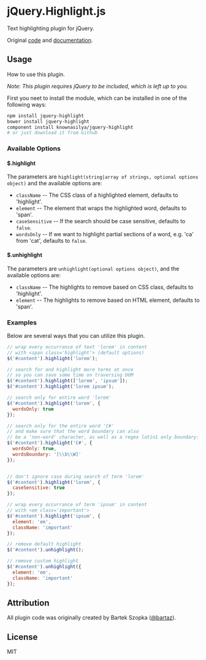 jQuery.Highlight.js
===================

Text highlighting plugin for jQuery.

Original [code][1] and [documentation][2].

## Usage

How to use this plugin.

_Note: This plugin requires jQuery to be included, which is left up to you._

First you neet to install the module, which can be installed in one
of the following ways:

```bash
npm install jquery-highlight
bower install jquery-highlight
component install knownasilya/jquery-highlight
# or just download it from Github
```

### Available Options

#### $.highlight

The parameters are `highlight(string|array of strings, optional options object)` and the available options are:

  * `className` -- The CSS class of a highlighted element, defaults to 'highlight'.
  * `element` -- The element that wraps the highlighted word, defaults to 'span'.
  * `caseSensitive` -- If the search should be case sensitive, defaults to `false`.
  * `wordsOnly` -- If we want to highlight partial sections of a word, e.g. 'ca' from 'cat', defaults to `false`.

#### $.unhighlight

The parameters are `unhighlight(optional options object)`, and the available options are:

  * `className`  -- The highlights to remove based on CSS class, defaults to 'highlight'.
  * `element` -- The highlights to remove based on HTML element, defaults to 'span'.

### Examples

Below are several ways that you can utilize this plugin.

```js
// wrap every occurrance of text 'lorem' in content
// with <span class='highlight'> (default options)
$('#content').highlight('lorem');

// search for and highlight more terms at once
// so you can save some time on traversing DOM
$('#content').highlight(['lorem', 'ipsum']);
$('#content').highlight('lorem ipsum');

// search only for entire word 'lorem'
$('#content').highlight('lorem', {
  wordsOnly: true
});

// search only for the entire word 'C#'
// and make sure that the word boundary can also
// be a 'non-word' character, as well as a regex latin1 only boundary:
$('#content').highlight('C#', {
  wordsOnly: true,
  wordsBoundary: '[\\b\\W]'
});


// don't ignore case during search of term 'lorem'
$('#content').highlight('lorem', {
  caseSensitive: true
});

// wrap every occurrance of term 'ipsum' in content
// with <em class='important'>
$('#content').highlight('ipsum', {
  element: 'em',
  className: 'important'
});

// remove default highlight
$('#content').unhighlight();

// remove custom highlight
$('#content').unhighlight({
  element: 'em',
  className: 'important'
});
```


## Attribution

All plugin code was originally created by Bartek Szopka ([@bartaz][bartaz]).

## License

MIT

[1]: https://github.com/bartaz/sandbox.js/blob/master/jquery.highlight.js
[2]: http://bartaz.github.io/sandbox.js/jquery.highlight.html
[bartaz]: https://github.com/bartaz

